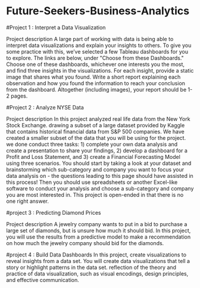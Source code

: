 

# Future-Seekers-Business-Analytics


#Project 1 : Interpret a Data Visualization

Project description
A large part of working with data is being able to interpret data visualizations and explain your insights to others. To give you some practice with this, we’ve selected a few Tableau dashboards for you to explore. The links are below, under "Choose from these Dashboards." Choose one of these dashboards, whichever one interests you the most, and find three insights in the visualizations. For each insight, provide a static image that shares what you found. Write a short report explaining each observation and how you found the information to reach your conclusion from the dashboard. Altogether (including images), your report should be 1-2 pages.


#Project 2 : Analyze NYSE Data

Project description
In this project analyzed real life data from the New York Stock Exchange.  drawing a subset of a large dataset provided by Kaggle that contains historical financial data from S&P 500 companies. We have created a smaller subset of the data that you will be using for the project.
we done conduct three tasks: 1) complete your own data analysis and create a presentation to share your findings, 2) develop a dashboard for a Profit and Loss Statement, and 3) create a Financial Forecasting Model using three scenarios. You should start by taking a look at your dataset and brainstorming which sub-category and company you want to focus your data analysis on - the questions leading to this page should have assisted in this process! Then you should use spreadsheets or another Excel-like software to conduct your analysis and choose a sub-category and company you are most interested in. This project is open-ended in that there is no one right answer.


#project 3 : Predicting Diamond Prices

Project description
A jewelry company wants to put in a bid to purchase a large set of diamonds, but is unsure how much it should bid. In this project, you will use the results from a predictive model to make a recommendation on how much the jewelry company should bid for the diamonds.


#project 4 : Build Data Dashboards
In this project,  create visualizations to reveal insights from a data set. You will create data visualizations that tell a story or highlight patterns in the data set.  reflection of the theory and practice of data visualization, such as visual encodings, design principles, and effective communication.
